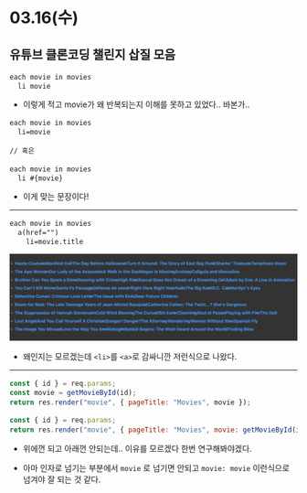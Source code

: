 # 03.16(수)

## 유튜브 클론코딩 챌린지 삽질 모음

```
each movie in movies
  li movie
```

- 이렇게 적고 movie가 왜 반복되는지 이해를 못하고 있었다.. 바본가..

```
each movie in movies
  li=movie

// 혹은

each movie in movies
  li #{movie}
```

- 이게 맞는 문장이다!

---

```
each movie in movies
  a(href="")
    li=movie.title
```

![error01](./error1.png)

- 왜인지는 모르겠는데 `<li>`를 `<a>`로 감싸니깐 저런식으로 나왔다.

---

```js
const { id } = req.params;
const movie = getMovieById(id);
return res.render("movie", { pageTitle: "Movies", movie });
```

```js
const { id } = req.params;
return res.render("movie", { pageTitle: "Movies", movie: getMovieById(id) });
```

- 위에껀 되고 아래껀 안되는데.. 이유를 모르겠다 한번 연구해봐야겠다.

- 아마 인자로 넘기는 부분에서 `movie` 로 넘기면 안되고 `movie: movie` 이런식으로 넘겨야 잘 되는 것 같다.

